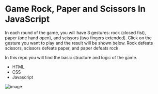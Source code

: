 
# Game Rock, Paper and Scissors In JavaScript
In each round of the game, you will have 3 gestures: rock (closed fist), paper (one hand open), and scissors (two fingers extended). Click on the gesture you want to play and the result will be shown below. Rock defeats scissors, scissors defeats paper, and paper defeats rock.


In this repo you will find the basic structure and logic of the game.

- HTML
- CSS
- Javascript

![image](https://github.com/szuluaga-beep/game-rock-paper-scissors/assets/69664305/8aa73004-1bf0-4dd3-a320-2d23126a0531)
